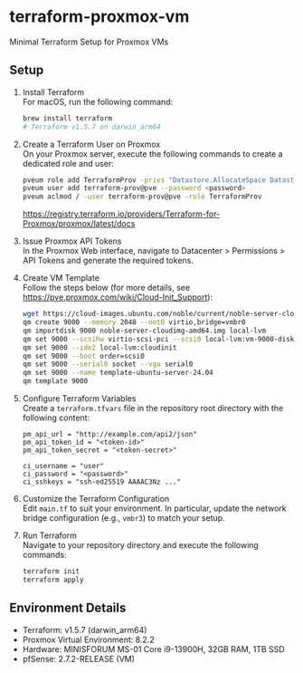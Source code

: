 # terraform-proxmox-vm  
Minimal Terraform Setup for Proxmox VMs

## Setup

1. Install Terraform  
   For macOS, run the following command:
   ```bash
   brew install terraform
   # Terraform v1.5.7 on darwin_arm64
   ```

2. Create a Terraform User on Proxmox  
   On your Proxmox server, execute the following commands to create a dedicated role and user:
   ```bash
   pveum role add TerraformProv -privs "Datastore.AllocateSpace Datastore.AllocateTemplate Datastore.Audit SDN.Use Sys.Modify VM.Allocate VM.Audit VM.Config.CDROM VM.Config.CPU VM.Config.Cloudinit VM.Config.Disk VM.Config.HWType VM.Config.Memory VM.Config.Network VM.Config.Options VM.Console VM.Monitor VM.PowerMgmt"
   pveum user add terraform-prov@pve --password <password>
   pveum aclmod / -user terraform-prov@pve -role TerraformProv
   ```
   https://registry.terraform.io/providers/Terraform-for-Proxmox/proxmox/latest/docs

3. Issue Proxmox API Tokens  
   In the Proxmox Web interface, navigate to Datacenter > Permissions > API Tokens and generate the required tokens.

4. Create VM Template  
   Follow the steps below (for more details, see https://pve.proxmox.com/wiki/Cloud-Init_Support):
   ```bash
   wget https://cloud-images.ubuntu.com/noble/current/noble-server-cloudimg-amd64.img
   qm create 9000 --memory 2048 --net0 virtio,bridge=vmbr0
   qm importdisk 9000 noble-server-cloudimg-amd64.img local-lvm
   qm set 9000 --scsihw virtio-scsi-pci --scsi0 local-lvm:vm-9000-disk-0
   qm set 9000 --ide2 local-lvm:cloudinit
   qm set 9000 --boot order=scsi0
   qm set 9000 --serial0 socket --vga serial0
   qm set 9000 --name template-ubuntu-server-24.04
   qm template 9000
   ```

5. Configure Terraform Variables  
   Create a `terraform.tfvars` file in the repository root directory with the following content:
   ```hcl
   pm_api_url = "http://example.com/api2/json"
   pm_api_token_id = "<token-id>"
   pm_api_token_secret = "<token-secret>"

   ci_username = "user"
   ci_password = "<password>"
   ci_sshkeys = "ssh-ed25519 AAAAC3Nz ..."
   ```

6. Customize the Terraform Configuration  
   Edit `main.tf` to suit your environment. In particular, update the network bridge configuration (e.g., `vmbr3`) to match your setup.

7. Run Terraform  
   Navigate to your repository directory and execute the following commands:
   ```bash
   terraform init
   terraform apply
   ```

## Environment Details

- Terraform: v1.5.7 (darwin_arm64)
- Proxmox Virtual Environment: 8.2.2
- Hardware: MINISFORUM MS-01 Core i9-13900H, 32GB RAM, 1TB SSD
- pfSense: 2.7.2-RELEASE (VM)
